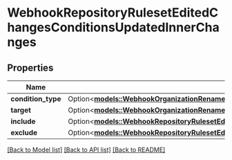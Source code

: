 # WebhookRepositoryRulesetEditedChangesConditionsUpdatedInnerChanges

## Properties

Name | Type | Description | Notes
------------ | ------------- | ------------- | -------------
**condition_type** | Option<[**models::WebhookOrganizationRenamedChangesLogin**](webhook_organization_renamed_changes_login.md)> |  | [optional]
**target** | Option<[**models::WebhookOrganizationRenamedChangesLogin**](webhook_organization_renamed_changes_login.md)> |  | [optional]
**include** | Option<[**models::WebhookRepositoryRulesetEditedChangesConditionsUpdatedInnerChangesInclude**](webhook_repository_ruleset_edited_changes_conditions_updated_inner_changes_include.md)> |  | [optional]
**exclude** | Option<[**models::WebhookRepositoryRulesetEditedChangesConditionsUpdatedInnerChangesInclude**](webhook_repository_ruleset_edited_changes_conditions_updated_inner_changes_include.md)> |  | [optional]

[[Back to Model list]](../README.md#documentation-for-models) [[Back to API list]](../README.md#documentation-for-api-endpoints) [[Back to README]](../README.md)


